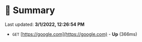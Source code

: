 # 📖 Summary
Last updated: **3/1/2022, 12:26:54 PM**

- `GET` [https://google.com](https://google.com) - **Up** (366ms)
